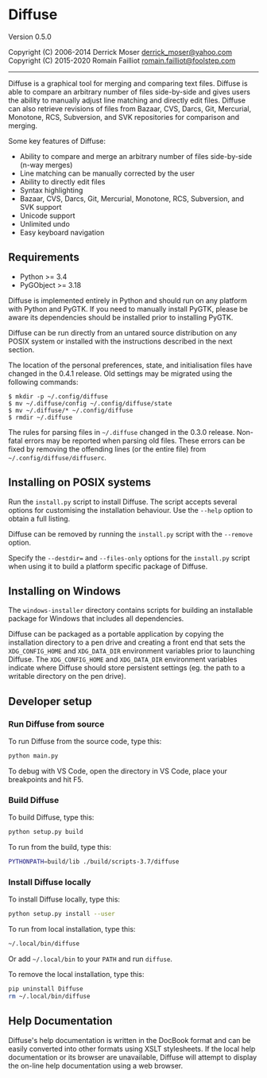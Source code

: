 # Diffuse

Version 0.5.0

Copyright (C) 2006-2014 Derrick Moser <derrick_moser@yahoo.com>  
Copyright (C) 2015-2020 Romain Failliot <romain.failliot@foolstep.com>

----

Diffuse is a graphical tool for merging and comparing text files.  Diffuse is
able to compare an arbitrary number of files side-by-side and gives users the
ability to manually adjust line matching and directly edit files.  Diffuse can
also retrieve revisions of files from Bazaar, CVS, Darcs, Git, Mercurial,
Monotone, RCS, Subversion, and SVK repositories for comparison and merging.

Some key features of Diffuse:

* Ability to compare and merge an arbitrary number of files side-by-side (n-way
  merges)
* Line matching can be manually corrected by the user
* Ability to directly edit files
* Syntax highlighting
* Bazaar, CVS, Darcs, Git, Mercurial, Monotone, RCS, Subversion, and SVK support
* Unicode support
* Unlimited undo
* Easy keyboard navigation

## Requirements

* Python >= 3.4
* PyGObject >= 3.18

Diffuse is implemented entirely in Python and should run on any platform with
Python and PyGTK.  If you need to manually install PyGTK, please be aware its
dependencies should be installed prior to installing PyGTK.

Diffuse can be run directly from an untared source distribution on any POSIX
system or installed with the instructions described in the next section.

The location of the personal preferences, state, and initialisation files have
changed in the 0.4.1 release.  Old settings may be migrated using the following
commands:

    $ mkdir -p ~/.config/diffuse
    $ mv ~/.diffuse/config ~/.config/diffuse/state
    $ mv ~/.diffuse/* ~/.config/diffuse
    $ rmdir ~/.diffuse

The rules for parsing files in `~/.diffuse` changed in the 0.3.0 release.
Non-fatal errors may be reported when parsing old files.  These errors can be
fixed by removing the offending lines (or the entire file) from
`~/.config/diffuse/diffuserc`.

## Installing on POSIX systems

Run the `install.py` script to install Diffuse.  The script accepts several
options for customising the installation behaviour.  Use the `--help` option
to obtain a full listing.

Diffuse can be removed by running the `install.py` script with the `--remove`
option.

Specify the `--destdir=` and `--files-only` options for the `install.py`
script when using it to build a platform specific package of Diffuse.

## Installing on Windows

The `windows-installer` directory contains scripts for building an installable
package for Windows that includes all dependencies.

Diffuse can be packaged as a portable application by copying the installation
directory to a pen drive and creating a front end that sets the
`XDG_CONFIG_HOME` and `XDG_DATA_DIR` environment variables prior to launching
Diffuse.  The `XDG_CONFIG_HOME` and `XDG_DATA_DIR` environment variables
indicate where Diffuse should store persistent settings (eg. the path to a
writable directory on the pen drive).

## Developer setup

### Run Diffuse from source

To run Diffuse from the source code, type this:
```bash
python main.py
```

To debug with VS Code, open the directory in VS Code, place your breakpoints and hit F5.

### Build Diffuse

To build Diffuse, type this:
```bash
python setup.py build
```

To run from the build, type this:
```bash
PYTHONPATH=build/lib ./build/scripts-3.7/diffuse
```

### Install Diffuse locally

To install Diffuse locally, type this:
```bash
python setup.py install --user
```

To run from local installation, type this:
```bash
~/.local/bin/diffuse
```

Or add `~/.local/bin` to your `PATH` and run `diffuse`.

To remove the local installation, type this:
```bash
pip uninstall Diffuse
rm ~/.local/bin/diffuse
```

## Help Documentation

Diffuse's help documentation is written in the DocBook format and can be easily
converted into other formats using XSLT stylesheets.  If the local help
documentation or its browser are unavailable, Diffuse will attempt to display
the on-line help documentation using a web browser.
